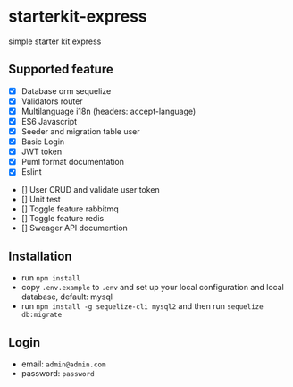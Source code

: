 # starterkit-express
simple starter kit express

## Supported feature

- [x] Database orm sequelize
- [x] Validators router
- [x] Multilanguage i18n (headers: accept-language)
- [x] ES6 Javascript
- [x] Seeder and migration table user
- [x] Basic Login
- [x] JWT token
- [x] Puml format documentation
- [x] Eslint
- [] User CRUD and validate user token
- [] Unit test
- [] Toggle feature rabbitmq
- [] Toggle feature redis
- [] Sweager API documention

## Installation

- run `npm install`
- copy `.env.example` to `.env` and set up your local configuration and local database, default: mysql
- run `npm install -g sequelize-cli mysql2` and then run `sequelize db:migrate`

## Login

- email: `admin@admin.com`
- password: `password`